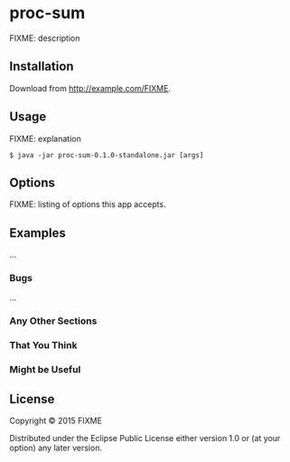 # proc-sum

FIXME: description

## Installation

Download from http://example.com/FIXME.

## Usage

FIXME: explanation

    $ java -jar proc-sum-0.1.0-standalone.jar [args]

## Options

FIXME: listing of options this app accepts.

## Examples

...

### Bugs

...

### Any Other Sections
### That You Think
### Might be Useful

## License

Copyright © 2015 FIXME

Distributed under the Eclipse Public License either version 1.0 or (at
your option) any later version.
